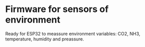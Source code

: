 # Firmware for sensors of environment
Ready for ESP32 to meassure environment variables: CO2, NH3, temperature, humidity and preassure.
